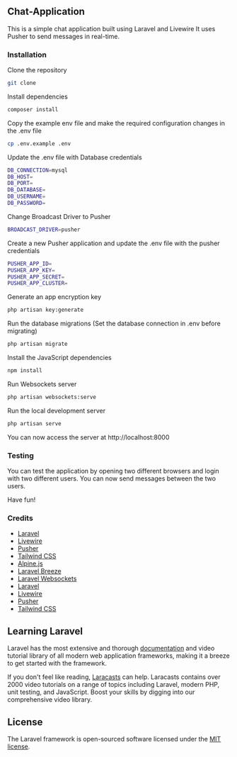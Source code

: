 ## Chat-Application

This is a simple chat application built using Laravel and Livewire It uses Pusher to send messages in real-time.

### Installation

Clone the repository

```bash
git clone
```

Install dependencies

```bash
composer install
```

Copy the example env file and make the required configuration changes in the .env file

```bash
cp .env.example .env
```


Update the .env file with Database credentials

```bash 
DB_CONNECTION=mysql
DB_HOST=
DB_PORT=
DB_DATABASE=
DB_USERNAME=
DB_PASSWORD=
```


Change Broadcast Driver to Pusher

```bash
BROADCAST_DRIVER=pusher
```


Create a new Pusher application and update the .env file with the pusher credentials

```bash
PUSHER_APP_ID=
PUSHER_APP_KEY=
PUSHER_APP_SECRET=
PUSHER_APP_CLUSTER=
```


Generate an app encryption key

```bash
php artisan key:generate
```

Run the database migrations (Set the database connection in .env before migrating)

```bash
php artisan migrate
```

Install the JavaScript dependencies

```bash
npm install
```

Run Websockets server

```bash
php artisan websockets:serve
```


Run the local development server

```bash
php artisan serve
```

You can now access the server at http://localhost:8000


### Testing
You can test the application by opening two different browsers and login with two different users. You can now send messages between the two users.

Have fun!

### Credits

- [Laravel](https://laravel.com/)
- [Livewire](https://laravel-livewire.com/)
- [Pusher](https://pusher.com/)
- [Tailwind CSS](https://tailwindcss.com/)
- [Alpine.js]()
- [Laravel Breeze](https://laravel.com/docs/8.x/starter-kits#laravel-breeze)
- [Laravel Websockets](https://laravel.com/docs/8.x/starter-kits#laravel-websockets)
- [Laravel](https://laravel.com/)
- [Livewire](https://laravel-livewire.com/)
- [Pusher](https://pusher.com/)
- [Tailwind CSS](https://tailwindcss.com/)


## Learning Laravel

Laravel has the most extensive and thorough [documentation](https://laravel.com/docs) and video tutorial library of all
modern web application frameworks, making it a breeze to get started with the framework.

If you don't feel like reading, [Laracasts](https://laracasts.com) can help. Laracasts contains over 2000 video
tutorials on a range of topics including Laravel, modern PHP, unit testing, and JavaScript. Boost your skills by digging
into our comprehensive video library.

## License

The Laravel framework is open-sourced software licensed under the [MIT license](https://opensource.org/licenses/MIT).
